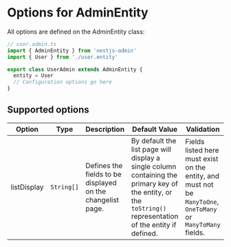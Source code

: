 # Options for AdminEntity

All options are defined on the AdminEntity class:

```typescript
// user.admin.ts
import { AdminEntity } from 'nestjs-admin'
import { User } from './user.entity'

export class UserAdmin extends AdminEntity {
  entity = User
  // Configuration options go here
}
```

## Supported options

| Option      | Type       | Description                                                | Default Value                                                                                                                                                | Validation                                                                                                    |
| ----------- | ---------- | ---------------------------------------------------------- | ------------------------------------------------------------------------------------------------------------------------------------------------------------ | ------------------------------------------------------------------------------------------------------------- |
| listDisplay | `String[]` | Defines the fields to be displayed on the changelist page. | By default the list page will display a single column containing the primary key of the entity, or the `toString()` representation of the entity if defined. | Fields listed here must exist on the entity, and must not be `ManyToOne`, `OneToMany` or `ManyToMany` fields. |
